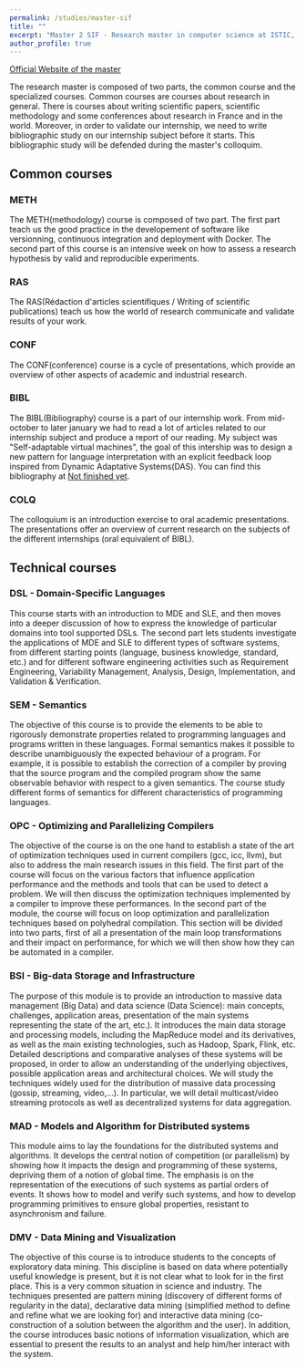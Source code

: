 ```yaml
---
permalink: /studies/master-sif
title: ""
excerpt: "Master 2 SIF - Research master in computer science at ISTIC, Rennes"
author_profile: true
---
```


[Official Website of the master](master.irisa.fr)

<p class="text-justify">
The research master is composed of two parts, the common course and the specialized courses.
Common courses are courses about research in general. There is courses about writing scientific papers, scientific methodology and some conferences about research in France and in the world. 
Moreover, in order to validate our internship, we need to write bibliographic study on our internship subject before it starts. This bibliographic study will be defended during the master's colloquim.
</p>

## Common courses

### METH

<p class="text-justify">
The METH(methodology) course is composed of two part. The first part teach us the good practice in the developement of software like versionning, continuous integration and deployment with Docker.
The second part of this course is an intensive week on how to assess a research hypothesis by valid and reproducible experiments.
</p>

### RAS

<p class="text-justify">
The RAS(Rédaction d'articles scientifiques / Writing of scientific publications) teach us how the world of research communicate and validate results of your work.
</p>

### CONF

<p class="text-justify">
The CONF(conference) course is a cycle of presentations, which provide an overview of other aspects of academic and industrial research.
</p>

### BIBL

<p class="text-justify">
The BIBL(Bibliography) course is a part of our internship work. 
From mid-october to later january we had to read a lot of articles related to our internship subject and produce a report of our reading.
My subject was "Self-adaptable virtual machines", the goal of this intership was to design a new pattern for language interpretation with
an explicit feedback loop inspired from Dynamic Adaptative Systems(DAS). You can find this bibliography at <a href="#">Not finished yet</a>.
</p>

### COLQ

<p class="text-justify">
The colloquium is an introduction exercise to oral academic presentations. The presentations offer an overview of current research on the subjects of the different internships (oral equivalent of BIBL).
</p>

## Technical courses

### DSL - Domain-Specific Languages

<p class="text-justify">
This course starts with an introduction to MDE and SLE, and then moves into a deeper discussion of how to express the knowledge of particular domains into tool supported DSLs. The second part lets students investigate the applications of MDE and SLE to different types of software systems, from different starting points (language, business knowledge, standard, etc.) and for different software engineering activities such as Requirement Engineering, Variability Management, Analysis, Design, Implementation, and Validation & Verification. 
</p>

### SEM - Semantics

<p class="text-justify">
The objective of this course is to provide the elements to be able to rigorously demonstrate properties related to programming languages and programs written in these languages. Formal semantics makes it possible to describe unambiguously the expected behaviour of a program. For example, it is possible to establish the correction of a compiler by proving that the source program and the compiled program show the same observable behavior with respect to a given semantics. The course study different forms of semantics for different characteristics of programming languages.
</p>

### OPC - Optimizing and Parallelizing Compilers

<p class="text-justify">
The objective of the course is on the one hand to establish a state of the art of optimization techniques used in current compilers (gcc, icc, llvm), but also to address the main research issues in this field. The first part of the course will focus on the various factors that influence application performance and the methods and tools that can be used to detect a problem. We will then discuss the optimization techniques implemented by a compiler to improve these performances. In the second part of the module, the course will focus on loop optimization and parallelization techniques based on polyhedral compilation. This section will be divided into two parts, first of all a presentation of the main loop transformations and their impact on performance, for which we will then show how they can be automated in a compiler. 
</p>

### BSI - Big-data Storage and Infrastructure

<p class="text-justify">
The purpose of this module is to provide an introduction to massive data management (Big Data) and data science (Data Science): main concepts, challenges, application areas, presentation of the main systems representing the state of the art, etc.). It introduces the main data storage and processing models, including the MapReduce model and its derivatives, as well as the main existing technologies, such as Hadoop, Spark, Flink, etc. Detailed descriptions and comparative analyses of these systems will be proposed, in order to allow an understanding of the underlying objectives, possible application areas and architectural choices. We will study the techniques widely used for the distribution of massive data processing (gossip, streaming, video,...). In particular, we will detail multicast/video streaming protocols as well as decentralized systems for data aggregation.
</p>

### MAD - Models and Algorithm for Distributed systems

<p class="text-justify">
This module aims to lay the foundations for the distributed systems and algorithms. It develops the central notion of competition (or parallelism) by showing how it impacts the design and programming of these systems, depriving them of a notion of global time. The emphasis is on the representation of the executions of such systems as partial orders of events. It shows how to model and verify such systems, and how to develop programming primitives to ensure global properties, resistant to asynchronism and failure. 
</p>

### DMV - Data Mining and Visualization

<p class="text-justify">
The objective of this course is to introduce students to the concepts of exploratory data mining. This discipline is based on data where potentially useful knowledge is present, but it is not clear what to look for in the first place. This is a very common situation in science and industry. The techniques presented are pattern mining (discovery of different forms of regularity in the data), declarative data mining (simplified method to define and refine what we are looking for) and interactive data mining (co-construction of a solution between the algorithm and the user). In addition, the course introduces basic notions of information visualization, which are essential to present the results to an analyst and help him/her interact with the system. 
</p>
